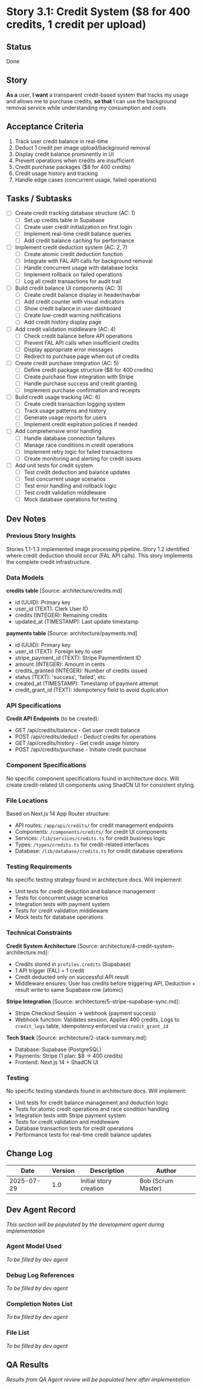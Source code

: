 # Story 3.1: Credit System ($8 for 400 credits, 1 credit per upload)

## Status
Done

## Story
**As a** user,
**I want** a transparent credit-based system that tracks my usage and allows me to purchase credits,
**so that** I can use the background removal service while understanding my consumption and costs.

## Acceptance Criteria
1. Track user credit balance in real-time
2. Deduct 1 credit per image upload/background removal
3. Display credit balance prominently in UI
4. Prevent operations when credits are insufficient
5. Credit purchase packages ($8 for 400 credits)
6. Credit usage history and tracking
7. Handle edge cases (concurrent usage, failed operations)

## Tasks / Subtasks
- [ ] Create credit tracking database structure (AC: 1)
  - [ ] Set up credits table in Supabase
  - [ ] Create user credit initialization on first login
  - [ ] Implement real-time credit balance queries
  - [ ] Add credit balance caching for performance
- [ ] Implement credit deduction system (AC: 2, 7)
  - [ ] Create atomic credit deduction function
  - [ ] Integrate with FAL API calls for background removal
  - [ ] Handle concurrent usage with database locks
  - [ ] Implement rollback on failed operations
  - [ ] Log all credit transactions for audit trail
- [ ] Build credit balance UI components (AC: 3)
  - [ ] Create credit balance display in header/navbar
  - [ ] Add credit counter with visual indicators
  - [ ] Show credit balance in user dashboard
  - [ ] Create low-credit warning notifications
  - [ ] Add credit history display page
- [ ] Add credit validation middleware (AC: 4)
  - [ ] Check credit balance before API operations
  - [ ] Prevent FAL API calls when insufficient credits
  - [ ] Display appropriate error messages
  - [ ] Redirect to purchase page when out of credits
- [ ] Create credit purchase integration (AC: 5)
  - [ ] Define credit package structure ($8 for 400 credits)
  - [ ] Create purchase flow integration with Stripe
  - [ ] Handle purchase success and credit granting
  - [ ] Implement purchase confirmation and receipts
- [ ] Build credit usage tracking (AC: 6)
  - [ ] Create credit transaction logging system
  - [ ] Track usage patterns and history
  - [ ] Generate usage reports for users
  - [ ] Implement credit expiration policies if needed
- [ ] Add comprehensive error handling
  - [ ] Handle database connection failures
  - [ ] Manage race conditions in credit operations
  - [ ] Implement retry logic for failed transactions  
  - [ ] Create monitoring and alerting for credit issues
- [ ] Add unit tests for credit system
  - [ ] Test credit deduction and balance updates
  - [ ] Test concurrent usage scenarios
  - [ ] Test error handling and rollback logic
  - [ ] Test credit validation middleware
  - [ ] Mock database operations for testing

## Dev Notes

### Previous Story Insights
Stories 1.1-1.3 implemented image processing pipeline. Story 1.2 identified where credit deduction should occur (FAL API calls). This story implements the complete credit infrastructure.

### Data Models
**credits table** [Source: architecture/credits.md]
- id (UUID): Primary key
- user_id (TEXT): Clerk User ID
- credits (INTEGER): Remaining credits
- updated_at (TIMESTAMP): Last update timestamp

**payments table** [Source: architecture/payments.md]  
- id (UUID): Primary key
- user_id (TEXT): Foreign key to user
- stripe_payment_id (TEXT): Stripe PaymentIntent ID
- amount (INTEGER): Amount in cents
- credits_granted (INTEGER): Number of credits issued
- status (TEXT): 'success', 'failed', etc.
- created_at (TIMESTAMP): Timestamp of payment attempt
- credit_grant_id (TEXT): Idempotency field to avoid duplication

### API Specifications
**Credit API Endpoints** (to be created):
- GET /api/credits/balance - Get user credit balance
- POST /api/credits/deduct - Deduct credits for operations
- GET /api/credits/history - Get credit usage history
- POST /api/credits/purchase - Initiate credit purchase

### Component Specifications
No specific component specifications found in architecture docs. Will create credit-related UI components using ShadCN UI for consistent styling.

### File Locations
Based on Next.js 14 App Router structure:
- API routes: `/app/api/credits/` for credit management endpoints
- Components: `/components/credits/` for credit UI components
- Services: `/lib/services/credits.ts` for credit business logic
- Types: `/types/credits.ts` for credit-related interfaces
- Database: `/lib/database/credits.ts` for credit database operations

### Testing Requirements
No specific testing strategy found in architecture docs. Will implement:
- Unit tests for credit deduction and balance management
- Tests for concurrent usage scenarios
- Integration tests with payment system
- Tests for credit validation middleware
- Mock tests for database operations

### Technical Constraints
**Credit System Architecture** [Source: architecture/4-credit-system-architecture.md]:
- Credits stored in `profiles.credits` (Supabase)
- 1 API trigger (FAL) = 1 credit  
- Credit deducted only on successful API result
- Middleware ensures: User has credits before triggering API, Deduction + result write to same Supabase row (atomic)

**Stripe Integration** [Source: architecture/5-stripe-supabase-sync.md]:
- Stripe Checkout Session → webhook (payment success)
- Webhook function: Validates session, Applies 400 credits, Logs to `credit_logs` table, Idempotency enforced via `credit_grant_id`

**Tech Stack** [Source: architecture/2-stack-summary.md]:
- Database: Supabase (PostgreSQL)
- Payments: Stripe (1 plan: $8 → 400 credits)
- Frontend: Next.js 14 + ShadCN UI

### Testing
No specific testing standards found in architecture docs. Will implement:
- Unit tests for credit balance management and deduction logic
- Tests for atomic credit operations and race condition handling
- Integration tests with Stripe payment system
- Tests for credit validation and middleware
- Database transaction tests for credit operations
- Performance tests for real-time credit balance updates

## Change Log
| Date | Version | Description | Author |
|------|---------|-------------|---------|
| 2025-07-29 | 1.0 | Initial story creation | Bob (Scrum Master) |

## Dev Agent Record
*This section will be populated by the development agent during implementation*

### Agent Model Used
*To be filled by dev agent*

### Debug Log References
*To be filled by dev agent*

### Completion Notes List
*To be filled by dev agent*

### File List
*To be filled by dev agent*

## QA Results
*Results from QA Agent review will be populated here after implementation*